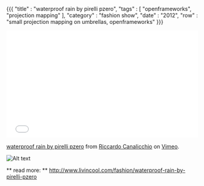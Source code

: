 {{{
    "title"    : "waterproof rain by pirelli pzero",
    "tags"     : [ "openframeworks", "projection mapping" ],
    "category" : "fashion show",
    "date"     : "2012",
    "row"  : "small projection mapping on umbrellas, openframeworks"
}}}

<iframe src="//player.vimeo.com/video/76970447" width="500" height="281" frameborder="0" webkitallowfullscreen mozallowfullscreen allowfullscreen></iframe> <p><a href="http://vimeo.com/76970447">waterproof rain by pirelli pzero</a> from <a href="http://vimeo.com/user1898018">Riccardo Canalicchio</a> on <a href="https://vimeo.com">Vimeo</a>.</p>

![Alt text](/imgs/pzero/1.jpg)

** read more: **
http://www.livincool.com/fashion/waterproof-rain-by-pirelli-pzero